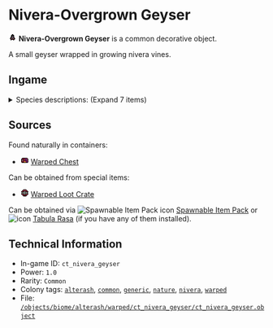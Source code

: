 # Nivera-Overgrown Geyser

<img src="https://raw.githubusercontent.com/Ceterai/Enternia/main/objects/biome/alterash/warped/ct_nivera_geyser/icon.png" alt="Nivera-Overgrown Geyser icon" loading="lazy" width="auto" height="16px"/> **Nivera-Overgrown Geyser** is a common decorative object.

A small geyser wrapped in growing nivera vines.

## Ingame

<details markdown="1"><summary>Species descriptions: (Expand 7 items)</summary>

- Alta: A natural geyser filled with wapred fumes. Or at least was. Not it's just overgrown with nivera.
- Apex: This small geyser doesn't seem to be active.
- Avian: There's no steam rising from this geyser, so I think it's inactive.
- Floran: Warpy plantss ssoak in power from this ssmall geysser. Floran wantss to sssmash it.
- Glitch: Confident. There's no indication this geyser will erupt.
- Human: Plants have crept all over this little geyser.
- Hylotl: This little geyser seems inert, but I should stay away just in case.

</details>

## Sources

Found naturally in containers:

- <img src="https://raw.githubusercontent.com/Ceterai/Enternia/main/objects/biome/alterash/warped/decorative/chest/icon.png" alt="Warped Chest icon" loading="lazy" width="auto" height="16px"/> [Warped Chest](https://ceterai.github.io/MyEnternia/Wiki/WarpedChest)

Can be obtained from special items:

- <img src="https://raw.githubusercontent.com/Ceterai/Enternia/main/items/active/alta/loot/biome/ct_warped_loot.png" alt="Warped Loot Crate icon" loading="lazy" width="auto" height="16px"/> [Warped Loot Crate](https://ceterai.github.io/MyEnternia/Wiki/WarpedLootCrate)

Can be obtained via <img src="https://raw.githubusercontent.com/Silverfeelin/Starbound-SpawnableItemPack/master/interface/sip/iconSmall.png" alt="Spawnable Item Pack icon" width="18" height="14"/> [Spawnable Item Pack](https://steamcommunity.com/sharedfiles/filedetails/?id=733665104) or <img src="https://steamuserimages-a.akamaihd.net/ugc/263843960696222713/3EC9A7C005541F7D577EBCB8C5736B4EFC9973D6/" alt="icon" width="8" height="12"/> [Tabula Rasa](https://community.playstarbound.com/resources/the-tabula-rasa.3222/) (if you have any of them installed).

## Technical Information

- In-game ID: `ct_nivera_geyser`
- Power: `1.0`
- Rarity: `Common`
- Colony tags: [`alterash`](https://ceterai.github.io/MyEnternia/Wiki/Tags/Alterash), [`common`](https://ceterai.github.io/MyEnternia/Wiki/Tags/Common), [`generic`](https://ceterai.github.io/MyEnternia/Wiki/Tags/Generic), [`nature`](https://ceterai.github.io/MyEnternia/Wiki/Tags/Nature), [`nivera`](https://ceterai.github.io/MyEnternia/Wiki/Tags/Nivera), [`warped`](https://ceterai.github.io/MyEnternia/Wiki/Tags/Warped)
- File: [`/objects/biome/alterash/warped/ct_nivera_geyser/ct_nivera_geyser.object`](https://github.com/Ceterai/Enternia/blob/main/objects/biome/alterash/warped/ct_nivera_geyser/ct_nivera_geyser.object)
